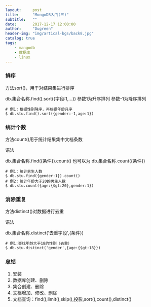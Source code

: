 ```yaml
---
layout:     post
title:      "MongoDB入门(三)"
subtitle:   ""
date:       2017-12-17 12:00:00
author:     "Dugreen"
header-img: "img/artical-bgs/back8.jpg"
catalog: true
tags:
    - mangodb
    - 数据库
    - linux
---
```


### 排序

方法sort()，用于对结果集进行排序

  db.集合名称.find().sort({字段:1,...})
  参数1为升序排列
  参数-1为降序排列

```
# 例1：根据性别降序，再根据年龄升序
$ db.stu.find().sort({gender:-1,age:1})
```


### 统计个数

方法count()用于统计结果集中文档条数

语法

db.集合名称.find({条件}).count() 也可以为 db.集合名称.count({条件})

```
# 例1：统计男生人数
$ db.stu.find({gender:1}).count()
# 例2：统计年龄大于20的男生人数
$ db.stu.count({age:{$gt:20},gender:1})
```


### 消除重复

方法distinct()对数据进行去重

语法

db.集合名称.distinct('去重字段',{条件})

```
# 例1:查找年龄大于18的性别（去重）
$ db.stu.distinct('gender',{age:{$gt:18}})
```

### 总结

1. 安装
2. 数据库创建、删除
3. 集合创建、删除
4. 文档增加、修改、删除
5. 文档查询：find(),limit(),skip(),投影,sort(),count(),distinct()
